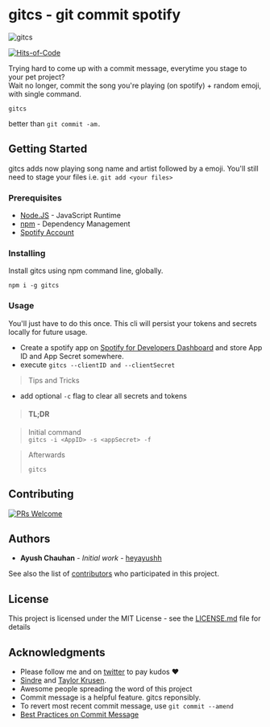# gitcs - git commit spotify

![gitcs](https://gitcs.now.sh/gitcs.png)

[![Hits-of-Code](https://hitsofcode.com/github/heyayush/gitcs)](https://hitsofcode.com/view/github/heyayush/gitcs)

Trying hard to come up with a commit message, everytime you stage to your pet project?  
Wait no longer, commit the song you're playing (on spotify) + random emoji, with single command.
```
gitcs
```
better than ```git commit -am.```

## Getting Started

gitcs adds now playing song name and artist followed by a emoji. You'll still need to stage your files i.e. ```git add <your files>```

### Prerequisites

* [Node.JS](https://nodejs.org/) - JavaScript Runtime
* [npm](https://www.npmjs.com/) - Dependency Management
* [Spotify Account ](https://developer.spotify.com/dashboard/)

### Installing

Install gitcs using npm command line, globally. 

```
npm i -g gitcs
```

### Usage

You'll just have to do this once. This cli will persist your tokens and secrets locally for future usage.

* Create a spotify app on [Spotify for Developers Dashboard](https://developer.spotify.com/dashboard/) and store App ID and App Secret somewhere.
* execute ```gitcs --clientID and --clientSecret ```
>Tips and Tricks
* add optional ```-c``` flag to clear all secrets and tokens

> #### TL;DR

> Initial command    
> ```gitcs -i <AppID> -s <appSecret> -f``` 

> Afterwards  
> 
>```
>gitcs
>```

## Contributing

[![PRs Welcome](https://img.shields.io/badge/PRs-welcome-brightgreen.svg?style=flat-square)](http://makeapullrequest.com)


## Authors

* **Ayush Chauhan** - *Initial work* - [heyayushh](https://github.com/heyayushh)

See also the list of [contributors](https://github.com/heyayushh/git-cs/contributors) who participated in this project.

## License

This project is licensed under the MIT License - see the [LICENSE.md](LICENSE.md) file for details

## Acknowledgments

* Please follow me and on [twitter](https://twitter.com/heyayushh) to pay kudos :heart:
* [Sindre](https://sindresorhus.com/) and [Taylor Krusen](https://www.youtube.com/channel/UCYMuZm39Z5Qc7JZfiYoxemQ
).
* Awesome people spreading the word of this project
* Commit message is a helpful feature. gitcs reponsibly.
* To revert most recent commit message, use ```git commit --amend```
* [Best Practices on Commit Message](https://chris.beams.io/posts/git-commit/)